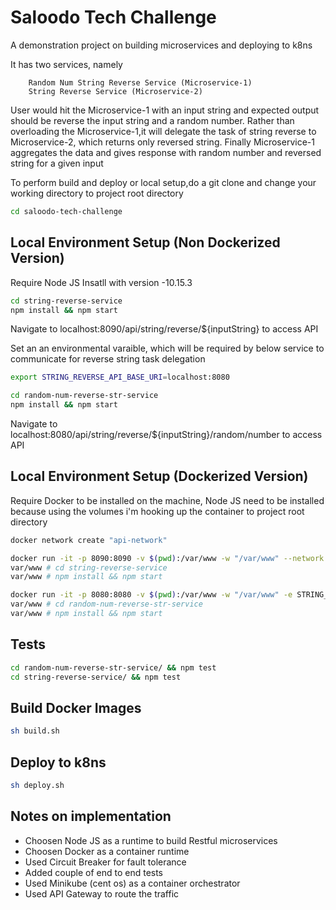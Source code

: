 # Saloodo Tech Challenge

A demonstration project on building microservices and deploying to k8ns

It has two services, namely
```
    Random Num String Reverse Service (Microservice-1)
    String Reverse Service (Microservice-2)
```

User would hit the Microservice-1 with an input string and expected output should be reverse the input string and a random number.
Rather than overloading the Microservice-1,it will delegate the task of string reverse to Microservice-2, which returns only reversed string. Finally Microservice-1 aggregates the data and gives response with random number and reversed string for a given input


To perform build and deploy or local setup,do a git clone and change your working directory to project root directory
```bash
cd saloodo-tech-challenge
```

## Local Environment Setup (Non Dockerized Version)

Require Node JS Insatll with version -10.15.3
```bash
cd string-reverse-service
npm install && npm start
```
Navigate to localhost:8090/api/string/reverse/${inputString} to access API

Set an an environmental varaible, which will be required by below service to communicate for reverse string task delegation
```bash
export STRING_REVERSE_API_BASE_URI=localhost:8080
```

```bash
cd random-num-reverse-str-service
npm install && npm start
```
Navigate to localhost:8080/api/string/reverse/${inputString}/random/number to access API

## Local Environment Setup (Dockerized Version)

Require Docker to be installed on the machine, Node JS need to be installed because using the volumes i'm hooking up the container to project root directory

```bash
docker network create "api-network"
```

```bash
docker run -it -p 8090:8090 -v $(pwd):/var/www -w "/var/www" --network "api-network" --name "string-reverse-api" node:12.10.0-alpine sh
var/www # cd string-reverse-service
var/www # npm install && npm start
```

```bash
docker run -it -p 8080:8080 -v $(pwd):/var/www -w "/var/www" -e STRING_REVERSE_API_BASE_URI="string-reverse-api:8090" --network "api-network" --name "ran-num-rev-str-api" node:12.10.0-alpine sh
var/www # cd random-num-reverse-str-service
var/www # npm install && npm start
```


## Tests

```bash
cd random-num-reverse-str-service/ && npm test
cd string-reverse-service/ && npm test
```

## Build Docker Images

```bash
sh build.sh
```
## Deploy to k8ns

```bash
sh deploy.sh
```

## Notes on implementation
- Choosen Node JS as a runtime to build Restful microservices
- Choosen Docker as a container runtime
- Used Circuit Breaker for fault tolerance
- Added couple of end to end tests
- Used Minikube (cent os) as a container orchestrator
- Used API Gateway to route the traffic

